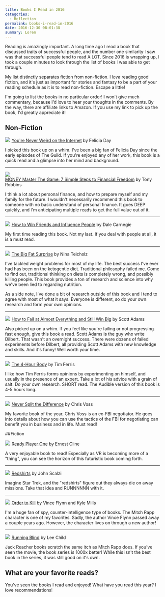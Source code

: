 ```yaml
---
title: Books I Read in 2016
categories:
  - Reflection
permalink: books-i-read-in-2016
date: 2016-12-30 08:01:38
summary: Lorem
---
```


Reading is amazingly important.  A long time ago I read a book that discussed traits of successful people, and the number one similarity I saw was that successful people tend to read A LOT.  Since 2016 is wrapping up, I took a couple minutes to look through the list of books I was able to get through.  

My list distinctly separates fiction from non-fiction.  I *love* reading good fiction, and it's just as important for stories and fantasy to be a part of your reading schedule as it is to read non-fiction.  Escape a little!

I'm going to list the books in no particular order!  I won't give much commentary, because I'd love to hear your thoughts in the comments.  By the way, there are affiliate links to Amazon.  If you use my link to pick up the book, I'd greatly appreciate it!

## Non-Fiction
<a href="https://www.amazon.com/Youre-Never-Weird-Internet-Almost/dp/147678566X/ref=as_li_ss_il?s=books&ie=UTF8&qid=1483102970&sr=1-1&keywords=you're+never+weird+on+the+internet&linkCode=li3&tag=kevgr-20&linkId=96f4d3d82c8a495592683c8c930e7488" target="_blank"><img border="0" src="//ws-na.amazon-adsystem.com/widgets/q?_encoding=UTF8&ASIN=147678566X&Format=_SL250_&ID=AsinImage&MarketPlace=US&ServiceVersion=20070822&WS=1&tag=kevgr-20" ></a><img src="https://ir-na.amazon-adsystem.com/e/ir?t=kevgr-20&l=li3&o=1&a=147678566X" width="1" height="1" border="0" alt="" style="border:none !important; margin:0px !important;" />
[You're Never Weird on the Internet](http://amzn.to/2iM7eVY) by Felicia Day

I picked this book up on a whim. I've been a big fan of Felicia Day since the early episodes of The Guild.  If you're enjoyed any of her work, this book is a quick read and a glimpse into her mind and background.

* * *

<a href="https://www.amazon.com/MONEY-Master-Game-Financial-Freedom/dp/1476757801/ref=as_li_ss_il?s=books&ie=UTF8&qid=1483115121&sr=1-1&keywords=MONEY+Master+The+Game:+7+Simple+Steps+to+Financial+Freedom&linkCode=li3&tag=kevgr-20&linkId=ff6c56350e63fa154e5d48bb1cc59f28" target="_blank"><img border="0" src="//ws-na.amazon-adsystem.com/widgets/q?_encoding=UTF8&ASIN=1476757801&Format=_SL250_&ID=AsinImage&MarketPlace=US&ServiceVersion=20070822&WS=1&tag=kevgr-20" ></a><img src="https://ir-na.amazon-adsystem.com/e/ir?t=kevgr-20&l=li3&o=1&a=1476757801" width="1" height="1" border="0" alt="" style="border:none !important; margin:0px !important;" />  
[MONEY Master The Game: 7 Simple Steps to Financial Freedom](http://amzn.to/2iLWcjI) by Tony Robbins

I think a lot about personal finance, and how to prepare myself and my family for the future.  I wouldn't necessarily recommend this book to someone with no basic understand of personal finance.  It goes DEEP quickly, and I'm anticipating multiple reads to get the full value out of it.

* * *

<a href="https://www.amazon.com/How-Win-Friends-Influence-People/dp/0671027034/ref=as_li_ss_il?s=books&ie=UTF8&qid=1483115143&sr=1-1&keywords=how+to+win+friends+and+influence+people&linkCode=li3&tag=kevgr-20&linkId=e7e4b0066cd5d2881f091637361d315a" target="_blank"><img border="0" src="//ws-na.amazon-adsystem.com/widgets/q?_encoding=UTF8&ASIN=0671027034&Format=_SL250_&ID=AsinImage&MarketPlace=US&ServiceVersion=20070822&WS=1&tag=kevgr-20" ></a><img src="https://ir-na.amazon-adsystem.com/e/ir?t=kevgr-20&l=li3&o=1&a=0671027034" width="1" height="1" border="0" alt="" style="border:none !important; margin:0px !important;" />
[How to Win Friends and Influence People](http://amzn.to/2hzRDLD) by Dale Carnegie

My first time reading this book.  Not my last.  If you deal with people at all, it is a must read.

* * *

<a href="https://www.amazon.com/Big-Fat-Surprise-Butter-Healthy/dp/1451624433/ref=as_li_ss_il?s=books&ie=UTF8&qid=1483115176&sr=1-1&keywords=the+big+fat+surprise&linkCode=li3&tag=kevgr-20&linkId=cb69ce6c498a31500b928d2696f9cdce" target="_blank"><img border="0" src="//ws-na.amazon-adsystem.com/widgets/q?_encoding=UTF8&ASIN=1451624433&Format=_SL250_&ID=AsinImage&MarketPlace=US&ServiceVersion=20070822&WS=1&tag=kevgr-20" ></a><img src="https://ir-na.amazon-adsystem.com/e/ir?t=kevgr-20&l=li3&o=1&a=1451624433" width="1" height="1" border="0" alt="" style="border:none !important; margin:0px !important;" />
[The Big Fat Surprise](http://amzn.to/2hzXFfa) by Nina Teicholz

I've tackled weight problems for most of my life.  The best success I've ever had has been on the ketogentic diet.  Traditional philosophy failed me.  Come to find out, traditional thinking on diets is completely wrong, and possibly killing people.  This book provides a ton of research and science into why we've been lied to regarding nutrition.  

As a side note, I've done a bit of research outside of this book and I tend to agree with most of what it says.  Everyone is different, so do your own research and form your own opinions.

----

<a href="https://www.amazon.com/How-Fail-Almost-Everything-Still/dp/1591847745/ref=as_li_ss_il?s=books&ie=UTF8&qid=1483115256&sr=1-1&keywords=How+to+Fail+at+Almost+Everything+and+Still+Win+Big&linkCode=li3&tag=kevgr-20&linkId=9e68e33e6e50841bb6033aa2805d1074" target="_blank"><img border="0" src="//ws-na.amazon-adsystem.com/widgets/q?_encoding=UTF8&ASIN=1591847745&Format=_SL250_&ID=AsinImage&MarketPlace=US&ServiceVersion=20070822&WS=1&tag=kevgr-20" ></a><img src="https://ir-na.amazon-adsystem.com/e/ir?t=kevgr-20&l=li3&o=1&a=1591847745" width="1" height="1" border="0" alt="" style="border:none !important; margin:0px !important;" />
[How to Fail at Almost Everything and Still Win Big](http://amzn.to/2iNicim) by Scott Adams

Also picked up on a whim.  If you feel like you're failing or not progressing fast enough, give this book a read.  Scott Adams is the guy who write Dilbert.  That wasn't an overnight success.  There were dozens of failed experiments before Dilbert, all providing Scott Adams with new knowledge and skills.  And it's funny!  Well worth your time.

* * *

<a href="https://www.amazon.com/Hour-Body-Uncommon-Incredible-Superhuman/dp/030746363X/ref=as_li_ss_il?s=books&ie=UTF8&qid=1483115280&sr=1-1&keywords=The+4-Hour+Body&linkCode=li3&tag=kevgr-20&linkId=e5a24cc60d496241408a5979d89491c8" target="_blank"><img border="0" src="//ws-na.amazon-adsystem.com/widgets/q?_encoding=UTF8&ASIN=030746363X&Format=_SL250_&ID=AsinImage&MarketPlace=US&ServiceVersion=20070822&WS=1&tag=kevgr-20" ></a><img src="https://ir-na.amazon-adsystem.com/e/ir?t=kevgr-20&l=li3&o=1&a=030746363X" width="1" height="1" border="0" alt="" style="border:none !important; margin:0px !important;" />
[The 4-Hour Body](http://amzn.to/2iMEuN6) by Tim Ferris

I like how Tim Ferris forms opinions by experimenting on himself, and usually in the presence of an expert.  Take a lot of his advice with a grain of salt.  Do your own research.  SHORT read.  The Audible version of this book is 4-5 hours long.  

* * *

<a href="https://www.amazon.com/Never-Split-Difference-Negotiating-Depended/dp/0062407805/ref=as_li_ss_il?s=books&ie=UTF8&qid=1483115304&sr=1-1&keywords=Never+Split+the+Difference&linkCode=li3&tag=kevgr-20&linkId=110675e5c1c61d5dc4c1d7eaa374bada" target="_blank"><img border="0" src="//ws-na.amazon-adsystem.com/widgets/q?_encoding=UTF8&ASIN=0062407805&Format=_SL250_&ID=AsinImage&MarketPlace=US&ServiceVersion=20070822&WS=1&tag=kevgr-20" ></a><img src="https://ir-na.amazon-adsystem.com/e/ir?t=kevgr-20&l=li3&o=1&a=0062407805" width="1" height="1" border="0" alt="" style="border:none !important; margin:0px !important;" />
[Never Split the Difference](http://amzn.to/2hCtDJw) by Chris Voss

My favorite book of the year.  Chris Voss is an ex-FBI negotiator.  He goes into details about how you can use the tactics of the FBI for negotiating can benefit you in business and in life.  Must read!

##Fiction

<a href="https://www.amazon.com/Ready-Player-One-Ernest-Cline/dp/0307887448/ref=as_li_ss_il?s=books&ie=UTF8&qid=1483115364&sr=1-1&keywords=ready+player+one&linkCode=li3&tag=kevgr-20&linkId=a431dc509092c9db8e33c3631c324021" target="_blank"><img border="0" src="//ws-na.amazon-adsystem.com/widgets/q?_encoding=UTF8&ASIN=0307887448&Format=_SL250_&ID=AsinImage&MarketPlace=US&ServiceVersion=20070822&WS=1&tag=kevgr-20" ></a><img src="https://ir-na.amazon-adsystem.com/e/ir?t=kevgr-20&l=li3&o=1&a=0307887448" width="1" height="1" border="0" alt="" style="border:none !important; margin:0px !important;" />
[Ready Player One](http://amzn.to/2hAc9eX) by Ernest Cline

A very enjoyable book to read!  Especially as VR is becoming more of a "thing", you can see the horizon of this futuristic book coming forth.

* * *

<a href="https://www.amazon.com/Redshirts-Novel-Three-John-Scalzi/dp/0765334798/ref=as_li_ss_il?s=books&ie=UTF8&qid=1483115388&sr=1-1&keywords=Redshirts&linkCode=li3&tag=kevgr-20&linkId=8898f86ce069c70d2dad554aade4f6e2" target="_blank"><img border="0" src="//ws-na.amazon-adsystem.com/widgets/q?_encoding=UTF8&ASIN=0765334798&Format=_SL250_&ID=AsinImage&MarketPlace=US&ServiceVersion=20070822&WS=1&tag=kevgr-20" ></a><img src="https://ir-na.amazon-adsystem.com/e/ir?t=kevgr-20&l=li3&o=1&a=0765334798" width="1" height="1" border="0" alt="" style="border:none !important; margin:0px !important;" />
[Redshirts](http://amzn.to/2hA3SYz) by John Scalzi

Imagine Star Trek, and the "redshirts" figure out they always die on away missions.  Take that idea and RUNNNNNN with it.

* * *

<a href="https://www.amazon.com/Order-Kill-Novel-Mitch-Rapp/dp/1476783489/ref=as_li_ss_il?s=books&ie=UTF8&qid=1483115416&sr=1-1&keywords=Order+to+Kill&linkCode=li3&tag=kevgr-20&linkId=7ab47e538ce1440b3c5907919a14f3df" target="_blank"><img border="0" src="//ws-na.amazon-adsystem.com/widgets/q?_encoding=UTF8&ASIN=1476783489&Format=_SL250_&ID=AsinImage&MarketPlace=US&ServiceVersion=20070822&WS=1&tag=kevgr-20" ></a><img src="https://ir-na.amazon-adsystem.com/e/ir?t=kevgr-20&l=li3&o=1&a=1476783489" width="1" height="1" border="0" alt="" style="border:none !important; margin:0px !important;" />
[Order to Kill](http://amzn.to/2iMLoC4) by Vince Flynn and Kyle Mills

I'm a huge fan of spy, counter-intelligence type of books.  The Mitch Rapp character is one of my favorites.  Sadly, the author Vince Flynn passed away a couple years ago.  However, the character lives on through a new author!

* * *

<a href="https://www.amazon.com/Running-Blind-Jack-Reacher-Novel/dp/0515143502/ref=as_li_ss_il?s=books&ie=UTF8&qid=1483115482&sr=1-1&keywords=Running+Blind&linkCode=li3&tag=kevgr-20&linkId=6b4fdc263981a50aaa5704c52770fa6e" target="_blank"><img border="0" src="//ws-na.amazon-adsystem.com/widgets/q?_encoding=UTF8&ASIN=0515143502&Format=_SL250_&ID=AsinImage&MarketPlace=US&ServiceVersion=20070822&WS=1&tag=kevgr-20" ></a><img src="https://ir-na.amazon-adsystem.com/e/ir?t=kevgr-20&l=li3&o=1&a=0515143502" width="1" height="1" border="0" alt="" style="border:none !important; margin:0px !important;" />
[Running Blind](http://amzn.to/2ifAjMC) by Lee Child

Jack Reacher books scratch the same itch as Mitch Rapp does.  If you've seen the movie, the book series is 1000x better!  While this isn't the best book in the series, it was still good on it's own.

## What are your favorite reads?
You've seen the books I read and enjoyed!  What have you read this year?  I love recommendations!